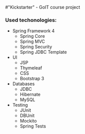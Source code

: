 #"Kickstarter" - GoIT course project

<h3>Used techonologies:</h3>
<ul>
    <li>Spring Framework 4
        <ul>
            <li>Spring Core</li>
            <li>Spring MVC</li>
            <li>Spring Security</li>
            <li>Spring JDBC Template</li>
        </ul>
    </li>
    <li> UI
        <ul>
            <li>JSP</li>
            <li>Thymeleaf</li>
            <li>CSS</li>
            <li>Bootstrap 3</li>
        </ul>
    </li>
    <li>Databases
        <ul>
            <li>JDBC</li>
            <li>Hibernate</li>
            <li>MySQL</li>
        </ul>
    </li>
    <li>Testing
        <ul>
            <li>JUnit</li>
            <li>DBUnit</li>
            <li>Mockito</li>
            <li>Spring Tests</li>
        </ul>
    </li>
</ul>
